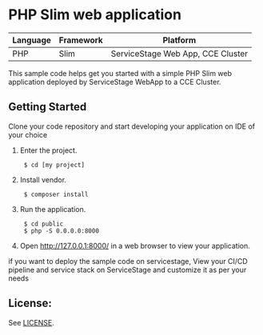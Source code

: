 # PHP Slim web application

| Language | Framework | Platform 
| -------- | -------- |--------|
| PHP | Slim | ServiceStage Web App, CCE Cluster|

This sample code helps get you started with a simple PHP Slim web application
deployed by ServiceStage WebApp to a CCE Cluster.

## Getting Started

Clone your code repository and start developing your application on IDE of your choice

1. Enter the project.

        $ cd [my project]

2. Install vendor.
   
        $ composer install

3. Run the application.

        $ cd public
        $ php -S 0.0.0.0:8000

4. Open http://127.0.0.1:8000/ in a web browser to view your application.

if you want to deploy the sample code on servicestage, View your CI/CD pipeline and service stack on ServiceStage and customize it as per your needs

## License:

See [LICENSE](LICENSE).


